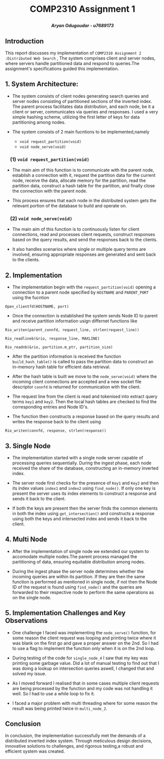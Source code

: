 # <p style="text-align: center;">COMP2310 Assignment 1</p> 
##### <p style="text-align: center;">Aryan Odugoudar - u7689173</p>

## Introduction

This report discusses my implementation of `COMP2310 Assignment 2 :Distributed Web Search` , The system comprises client and server nodes, where servers handle partitioned data and respond to queries.The assignment's specifications guided this implementation.

## 1. System Architecture:
- The system consists of client nodes generating search queries and server nodes consisting of partitioned sections of the inverted index. The parent process facilitates data distribution, and each node, be it a client or server, communicates via queries and responses. I used a very simple hashing scheme, utilizing the first letter of keys for data partitioning among nodes.

- The system consists of 2 main fucntions to be implemented,namely 
    - `void request_partition(void)` 
    - `void node_serve(void)`
### &emsp;(1) `void request_partition(void)`

- The main aim of this function is to communicate with the parent node, establish a connection with it, request the partition data for the current node, receive the data, allocate memory for the partition, read the partition data, construct a hash table for the partition, and finally close the connection with the parent node. 

- This process ensures that each node in the distributed system gets the relevant portion of the database to build and operate on.

### &emsp;(2) `void node_serve(void)`

- The main aim of this function is to continuously listen for client connections, read and processes client requests, construct responses based on the query results, and send the responses back to the clients. 

- It also handles scenarios where single or multiple query terms are involved, ensuring appropriate responses are generated and sent back to the clients.


## 2. Implementation

- The implementation begin with the `request_partition(void)` opening a connection to a parent node specified by `HOSTNAME` and `PARENT_PORT` using the fucntion 
```
Open_clientfd(HOSTNAME, port)
```
- Once the connection is established the system sends Node ID to parent and receive partition information usign differnet functions like 
```
Rio_writen(parent_connfd, request_line, strlen(request_line))

Rio_readlineb(&rio, response_line, MAXLINE)

Rio_readnb(&rio, partition.m_ptr, partition_size)
``` 
- After the partition information is received the function `build_hash_table()` is called to pass the partition data to construct an in-memory hash table for efficient data retrieval.

- After the hash table is built we move to the `node_serve(void)` where the incoming client connections are accepted and a new socket file descriptor `connfd` is returned for communication with the client. 

- The request line from the client is read and tokenised into extract query terms `key1` and `key2`. Then the local hash tables are checked to find the corresponding entries and Node ID's.

- The function then constructs a response based on the query results and writes the response back to the client using
```
Rio_writen(connfd, response, strlen(response))
```


## 3. Single Node
- The implementation started with a single node server capable of processing queries sequentially. During the ingest phase, each node received the share of the database, constructing an in-memory inverted index.

-  The server node first checks for the presence of `Key1` and `Key2` and then its index values `index1` and `index2` using `find_node()`. If only one key is present the server uses its index elements to construct a response and sends it back to the client.

- If both the keys are present then the server finds the common elements in both the index using `get_intersection()` and constructs a response using both the keys and intersected index and sends it back to the client.

## 4. Multi Node
- After the implementation of single node we extended our system to accomodate multiple nodes.The parent process managed the partitioning of data, ensuring equitable distribution among nodes.

- During the ingest phase the server node determines whether the incoming queries are within its partition. If they are then the same function is performed as mentioned in single node, if not then the Node ID of the request is found using `find_node()` and the queries are forwarded to their respective node to perform the same operations as on the single node.



## 5. Implementation Challenges and Key Observations


- One challenge I faced was implementing the `node_serve()` function, for some reason the client request was looping and printing twice where it was blank on the first go and gave a proper answer on the 2nd. So I had to use a flag to implement the function only when it is on the 2nd loop.


- During testing of the code for `single_node_4` I saw that my key was printing some garbage value. Did a lot of manual testing to find out that I was doing a lookup on intersection queries aswell, I changed that and solved my issue.

- As I moved forward I realised that in some cases multiple client requests are being processed by the function and my code was not handling it well. So I had to use a while loop to fix it.

- I faced a major problem with multi threading where for some reason the result was being printed twice in `multi_node_2`. 

## Conclusion
In conclusion, the implementation successfully met the demands of a distributed inverted index system. Through meticulous design decisions, innovative solutions to challenges, and rigorous testing,a robust and efficient system was created.


